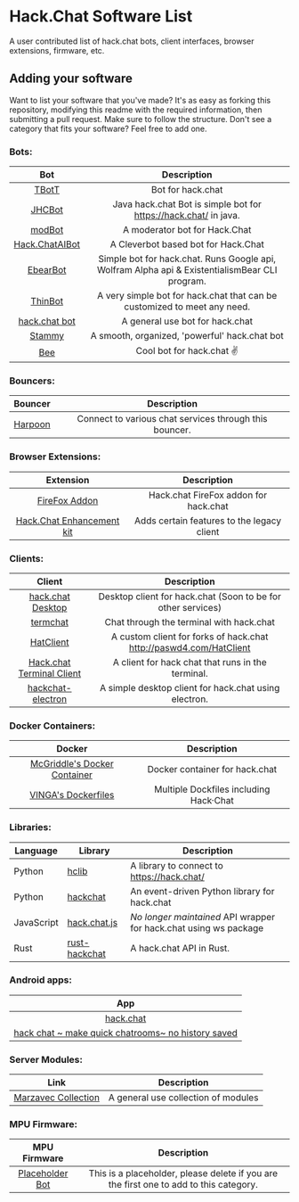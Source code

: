 # Hack.Chat Software List

A user contributed list of hack.chat bots, client interfaces, browser extensions, firmware, etc. 

## Adding your software

Want to list your software that you've made? It's as easy as forking this repository, modifying this readme with the required information, then submitting a pull request. Make sure to follow the structure. Don't see a category that fits your software? Feel free to add one.

### Bots:

|Bot|Description|
|:-:|:---------:|
|[TBotT](https://github.com/M4GNV5/Hack.ChatBot)|Bot for hack.chat|
|[JHCBot](https://github.com/OpSimple/jhcbot)|Java hack.chat Bot is simple bot for https://hack.chat/ in java.|
|[modBot](https://github.com/ToastyStoemp/modBot)|A moderator bot for Hack.Chat|
|[Hack.ChatAIBot](https://github.com/ToastyStoemp/Hack.ChatAIBot)|A Cleverbot based bot for Hack.Chat|
|[EbearBot](https://github.com/VVhitehead/EbearBot)|Simple bot for hack.chat. Runs Google api, Wolfram Alpha api & ExistentialismBear CLI program.|
|[ThinBot](https://github.com/PASwd4/ThinBot)|A very simple bot for hack.chat that can be customized to meet any need.|
|[hack.chat bot](https://github.com/neelkamath/hack.chat-bot)|A general use bot for hack.chat|
|[Stammy](https://github.com/stamsarger/Stammy)|A smooth, organized, 'powerful' hack.chat bot|
|[Bee](https://github.com/youthlife/bee2-hc-bot)|Cool bot for hack.chat ✌|

### Bouncers:

|Bouncer|Description|
|:-----:|:---------:|
|[Harpoon](https://github.com/0x17de/Harpoon)|Connect to various chat services through this bouncer.|

### Browser Extensions:

|Extension|Description|
|:-------:|:---------:|
|[FireFox Addon](https://github.com/raf924/hack.chat-firefox)|Hack.chat FireFox addon for hack.chat|
|[Hack.Chat Enhancement kit](https://github.com/ToastyStoemp/Hack.Chat-Enhancement-kit)|Adds certain features to the legacy client|

### Clients:

|Client|Description|
|:----:|:---------:|
|[hack.chat Desktop](https://github.com/raf924/hack.chat-desktop)|Desktop client for hack.chat (Soon to be for other services)|
|[termchat](https://github.com/alexanderepstein/termchat)|Chat through the terminal with hack.chat|
|[HatClient](https://github.com/HatCrew/HatClient)|A custom client for forks of hack.chat http://paswd4.com/HatClient|
|[Hack.chat Terminal Client](https://github.com/MinusGix/hack.chat-terminal-client)|A client for hack chat that runs in the terminal.|
|[hackchat-electron](https://github.com/OpSimple/hackchat-electron)|A simple desktop client for hack.chat using electron.|

### Docker Containers:

|Docker|Description|
|:----:|:---------:|
|[McGriddle's Docker Container](https://github.com/McGriddle/docker-hacker-chat)|Docker container for hack.chat|
|[VINGA's Dockerfiles](https://github.com/fanvinga/dockerfiles)|Multiple Dockfiles including Hack·Chat|


### Libraries:

|Language|Library|Description|
|--------|-------|-----------|
|Python|[hclib](https://github.com/neelkamath/hclib)|A library to connect to https://hack.chat/
|Python|[hackchat](https://github.com/gkbrk/hackchat)|An event-driven Python library for hack.chat|
|JavaScript|[hack.chat.js](https://github.com/WebFreak001/hack.chat.js)|*No longer maintained* API wrapper for hack.chat using ws package|
|Rust|[rust-hackchat](https://github.com/gkbrk/rust-hackchat)|A hack.chat API in Rust.|

### Android apps:

|App|
|:-:|
|[hack.chat](https://play.google.com/store/apps/details?id=chat.hack.hackchat)|
|[hack chat ~ make quick chatrooms~ no history saved](https://play.google.com/store/apps/details?id=vinit.hack.chat)|

### Server Modules:

|Link|Description|
|:--:|:---------:|
|[Marzavec Collection](https://github.com/marzavec/hackchat-modules/)|A general use collection of modules|

### MPU Firmware:

|MPU Firmware|Description|
|:----------:|:---------:|
|[Placeholder Bot](https://github.com/hack-chat/3rd-party-software-list)|This is a placeholder, please delete if you are the first one to add to this category.|
